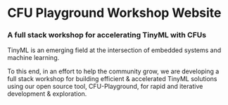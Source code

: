 # CFU Playground Workshop Website

### A full stack workshop for accelerating TinyML with CFUs

TinyML is an emerging field at the intersection of embedded systems and machine learning. 

To this end, in an effort to help the community grow, we are developing a full stack workshop for building efficient & accelerated TinyML solutions using our open source tool, CFU-Playground, for rapid and iterative development & exploration. 
